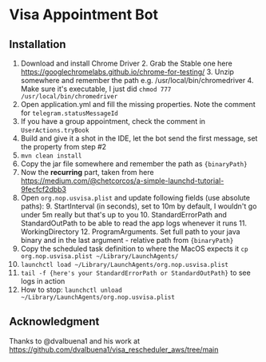 # Visa Appointment Bot
## Installation

1. Download and install Chrome Driver 
   2. Grab the Stable one here https://googlechromelabs.github.io/chrome-for-testing/
   3. Unzip somewhere and remember the path e.g. /usr/local/bin/chromedriver
   4. Make sure it's executable, I just did `chmod 777 /usr/local/bin/chromedriver`
2. Open application.yml and fill the missing properties. Note the comment for `telegram.statusMessageId`
3. If you have a group appointment, check the comment in `UserActions.tryBook`
4. Build and give it a shot in the IDE, let the bot send the first message, set the property from step #2
5. `mvn clean install`
6. Copy the jar file somewhere and remember the path as `{binaryPath}`
7. Now the **recurring** part, taken from here https://medium.com/@chetcorcos/a-simple-launchd-tutorial-9fecfcf2dbb3
8. Open `org.nop.usvisa.plist` and update following fields (use absolute paths):
   9. StartInterval (in seconds), set to 10m by default, I wouldn't go under 5m really but that's up to you
   10. StandardErrorPath and StandardOutPath to be able to read the app logs whenever it runs
   11. WorkingDirectory
   12. ProgramArguments. Set full path to your java binary and in the last argument - relative path from `{binaryPath}`
13. Copy the scheduled task definition to where the MacOS expects it `cp org.nop.usvisa.plist ~/Library/LaunchAgents/`
14. `launchctl load ~/Library/LaunchAgents/org.nop.usvisa.plist`
15. `tail -f {here's your StandardErrorPath or StandardOutPath}` to see logs in action
16. How to stop: `launchctl unload ~/Library/LaunchAgents/org.nop.usvisa.plist`

## Acknowledgment
Thanks to @dvalbuena1 and his work at https://github.com/dvalbuena1/visa_rescheduler_aws/tree/main